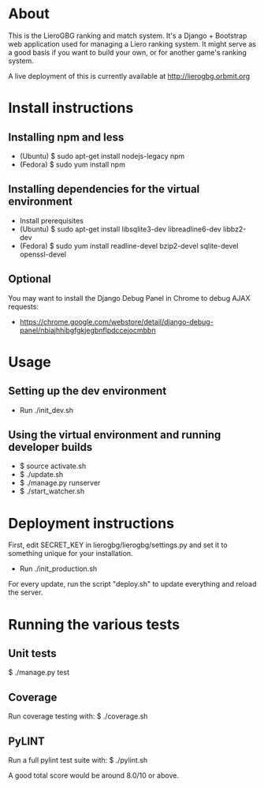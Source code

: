 About
============
This is the LieroGBG ranking and match system. It's a Django + Bootstrap web application used for managing a Liero ranking system. It might serve as a good basis if you want to build your own, or for another game's ranking system.

A live deployment of this is currently available at http://lierogbg.orbmit.org

Install instructions
====================

Installing npm and less
---------------
* (Ubuntu) $ sudo apt-get install nodejs-legacy npm
* (Fedora) $ sudo yum install npm

Installing dependencies for the virtual environment
---------------------------------------------------

* Install prerequisites
* (Ubuntu) $ sudo apt-get install libsqlite3-dev libreadline6-dev libbz2-dev
* (Fedora) $ sudo yum install readline-devel bzip2-devel sqlite-devel openssl-devel

Optional
--------
You may want to install the Django Debug Panel in Chrome to debug AJAX
requests:
* https://chrome.google.com/webstore/detail/django-debug-panel/nbiajhhibgfgkjegbnflpdccejocmbbn

Usage
=====

Setting up the dev environment
------------------
* Run ./init_dev.sh

Using the virtual environment and running developer builds
----------------------------------------------------------
* $ source activate.sh
* $ ./update.sh
* $ ./manage.py runserver
* $ ./start_watcher.sh

Deployment instructions
===================
First, edit SECRET_KEY in lierogbg/lierogbg/settings.py and set it to something unique
for your installation.
* Run ./init_production.sh

For every update, run the script "deploy.sh" to update everything and
reload the server.

Running the various tests
=========================

Unit tests
----------
$ ./manage.py test

Coverage
--------
Run coverage testing with:
$ ./coverage.sh

PyLINT
------
Run a full pylint test suite with:
$ ./pylint.sh

A good total score would be around 8.0/10 or above.
